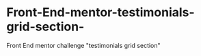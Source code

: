# Front-End-mentor-testimonials-grid-section-
Front End mentor challenge "testimonials grid section"
